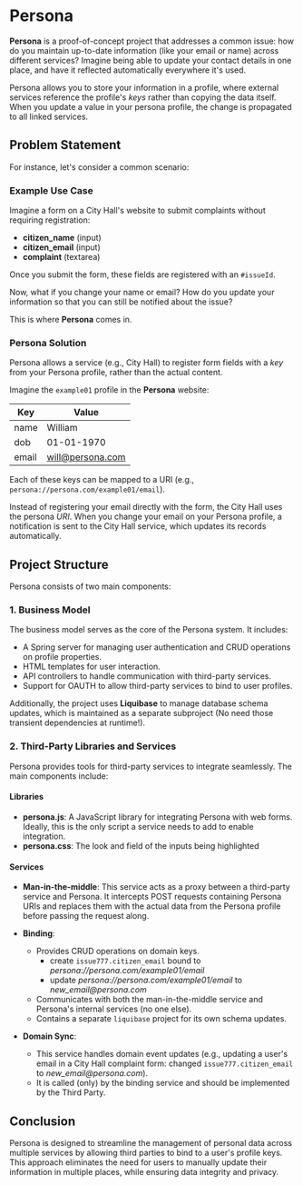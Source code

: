 # Persona

**Persona** is a proof-of-concept project that addresses a common issue: how do you maintain up-to-date information (like your email or name) across different services? Imagine being able to update your contact details in one place, and have it reflected automatically everywhere it's used.

Persona allows you to store your information in a profile, where external services reference the profile's _keys_ rather than copying the data itself. When you update a value in your persona profile, the change is propagated to all linked services.

## Problem Statement

For instance, let's consider a common scenario:

### Example Use Case

Imagine a form on a City Hall's website to submit complaints without requiring registration:

- **citizen_name** (input)
- **citizen_email** (input)
- **complaint** (textarea)

Once you submit the form, these fields are registered with an `#issueId`.

Now, what if you change your name or email? How do you update your information so that you can still be notified about the issue?

This is where **Persona** comes in.

### Persona Solution

Persona allows a service (e.g., City Hall) to register form fields with a _key_ from your Persona profile, rather than the actual content.

Imagine the `example01` profile in the **Persona** website:

| Key    | Value              |
|--------|--------------------|
| name   | William             |
| dob    | 01-01-1970          |
| email  | will@persona.com    |

Each of these keys can be mapped to a URI (e.g., `persona://persona.com/example01/email`).

Instead of registering your email directly with the form, the City Hall uses the persona _URI_. When you change your email on your Persona profile, a notification is sent to the City Hall service, which updates its records automatically.

## Project Structure

Persona consists of two main components:

### 1. Business Model

The business model serves as the core of the Persona system. It includes:

- A Spring server for managing user authentication and CRUD operations on profile properties.
- HTML templates for user interaction.
- API controllers to handle communication with third-party services.
- Support for OAUTH to allow third-party services to bind to user profiles.

Additionally, the project uses **Liquibase** to manage database schema updates, which is maintained as a separate subproject (No need those transient dependencies at runtime!).

### 2. Third-Party Libraries and Services

Persona provides tools for third-party services to integrate seamlessly. The main components include:

#### Libraries

- **persona.js**: A JavaScript library for integrating Persona with web forms. Ideally, this is the only script a service needs to add to enable integration.
- **persona.css**: The look and field of the inputs being highlighted

#### Services

- **Man-in-the-middle**: This service acts as a proxy between a third-party service and Persona. It intercepts POST requests containing Persona URIs and replaces them with the actual data from the Persona profile before passing the request along.

- **Binding**:
    - Provides CRUD operations on domain keys.
        - create `issue777.citizen_email` bound to _persona://persona.com/example01/email_
        - update _persona://persona.com/example01/email_ to _new_email@persona.com_
    - Communicates with both the man-in-the-middle service and Persona's internal services (no one else).
    - Contains a separate `liquibase` project for its own schema updates.

- **Domain Sync**:
    - This service handles domain event updates (e.g., updating a user's email in a City Hall complaint form: changed `issue777.citizen_email` to _new_email@persona.com_).
    - It is called (only) by the binding service and should be implemented by the Third Party.

## Conclusion

Persona is designed to streamline the management of personal data across multiple services by allowing third parties to bind to a user's profile keys. This approach eliminates the need for users to manually update their information in multiple places, while ensuring data integrity and privacy.

